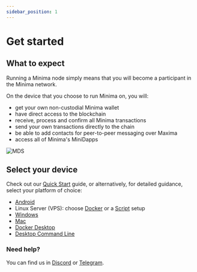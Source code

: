 ```yaml
---
sidebar_position: 1
---
```


# Get started


## What to expect

Running a Minima node simply means that you will become a participant in the Minima network. 

On the device that you choose to run Minima on, you will:
- get your own non-custodial Minima wallet 
- have direct access to the blockchain
- receive, process and confirm all Minima transactions
- send your own transactions directly to the chain
- be able to add contacts for peer-to-peer messaging over Maxima
- access all of Minima's MiniDapps 

![MDS](/img/runanode/mds_hub.png)


## Select your device

Check out our [Quick Start](/docs/runanode/quickstart) guide, or alternatively, for detailed guidance, select your platform of choice:

- [Android](/docs/runanode/selectplatform/android_v9_and_up)<br/>
- Linux Server (VPS): choose [Docker](/docs/runanode/selectplatform/linux_vps) or a [Script](/docs/runanode/selectplatform/linuxvpsservice) setup
- [Windows](/docs/runanode/selectplatform/windows)
- [Mac](/docs/runanode/selectplatform/mac)
- [Docker Desktop](/docs/runanode/selectplatform/dockerdesktop)
- [Desktop Command Line](/docs/runanode/selectplatform/manualnode)

### Need help?

You can find us in [Discord](https://discord.com/invite/minimaglobal) or [Telegram](https://t.me/Minima_Global).